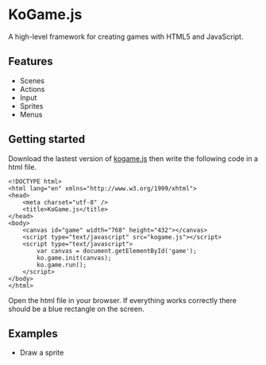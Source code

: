 KoGame.js
=========
A high-level framework for creating games with HTML5 and JavaScript.

Features
--------
* Scenes
* Actions
* Input
* Sprites
* Menus

Getting started
---------------
Download the lastest version of [kogame.js](https://github.com/kobingo/kogame.js/blob/master/kogame.js) 
then write the following code in a html file.

    <!DOCTYPE html>
    <html lang="en" xmlns="http://www.w3.org/1999/xhtml">
    <head>
        <meta charset="utf-8" />
        <title>KoGame.js</title>
    </head>
    <body>
        <canvas id="game" width="768" height="432"></canvas>
        <script type="text/javascript" src="kogame.js"></script>
        <script type="text/javascript">
            var canvas = document.getElementById('game');
            ko.game.init(canvas);
            ko.game.run();
        </script>
    </body>
    </html>

Open the html file in your browser. If everything works correctly there should be a blue rectangle on the screen.

Examples
--------
* Draw a sprite